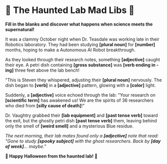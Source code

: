 # 🎃 The Haunted Lab Mad Libs 🧪

**Fill in the blanks and discover what happens when science meets the supernatural!**

It was a clammy October night when Dr. Teasdale was working late in their Robotics laboratory. They had been studying **[plural noun]** for **[number]** months, hoping to make a Autonomous AI Robot breakthrough.

As they looked through their research notes, something **[adjective]** caught their eye. A petri dish containing **[gross substance]** was **[verb ending in -ing]** three feet above the lab bench! 

"This is Steven they whispered, adjusting their **[plural noun]** nervously. The dish began to **[verb]** in a **[adjective]** pattern, glowing with a **[color]** light.

Suddenly, a **[adjective]** voice echoed through the lab: "Your research on **[scientific term]** has awakened us! We are the spirits of 36 researchers who died from **[silly cause of death]**!"

Dr. Vaughtry grabbed their **[lab equipment]** and **[past tense verb]** toward the exit, but the ghostly petri dish **[past tense verb]** them, leaving behind only the smell of **[weird smell]** and a mysterious Blue residue.

*The next morning, their lab mates found only a **[adjective]** note that read: "Gone to study **[spooky subject]** with the ghost researchers. Back by **[day of week]**... maybe."*

**🧬 Happy Halloween from the haunted lab! 👻**
